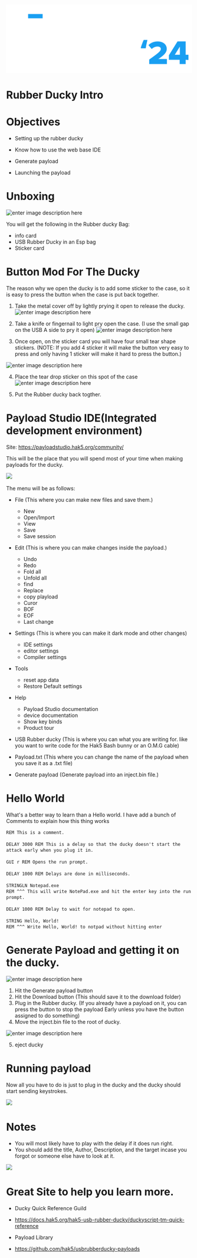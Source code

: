 ![ZTW - LOGO](Assets/ZTW_Logos_Text_only_light_wo_TL.png)
# Rubber Ducky Intro
# Objectives ​
-   Setting up the rubber ducky​
    
-   Know how to use the web base IDE​
    
-   Generate payload ​
    
-   Launching the payload
# Unboxing 
![enter image description here](https://github.com/ThreatLockerRay/ZTW-Pictures/blob/main/Intro_to_Rubber_ducky/Screenshot%202024-01-26%20150431.png)

You will get the following in the Rubber ducky Bag:
- info card
-  USB Rubber Ducky in an Esp bag 
-  Sticker card 
	
# Button Mod For The Ducky
The reason why we open the ducky is to add some sticker to the case, so it is easy to press the button when the case is put back together. 
1. Take the metal cover off by lightly prying it open to release the ducky. 
![enter image description here](https://github.com/ThreatLockerRay/ZTW-Pictures/blob/main/Intro_to_Rubber_ducky/Screenshot%202024-01-26%20150513.png)

2. Take a knife or fingernail to light pry open the case. (I use the small gap on the USB A side to pry it open)
![enter image description here](https://github.com/ThreatLockerRay/ZTW-Pictures/blob/main/Intro_to_Rubber_ducky/Screenshot%202024-01-26%20150500.png)

3. Once open, on the sticker card you will have four small tear shape stickers. (NOTE: If you add 4 sticker it will make the button very easy to press and only having 1 sticker will make it hard to press the button.)

![enter image description here](https://github.com/ThreatLockerRay/ZTW-Pictures/blob/main/Intro_to_Rubber_ducky/Screenshot%202024-01-26%20150538.png)

4. Place the tear drop sticker on this spot of the case
![enter image description here](https://github.com/ThreatLockerRay/ZTW-Pictures/blob/main/Intro_to_Rubber_ducky/Screenshot%202024-01-26%20150558.png)

5. Put the Rubber ducky back togther. 


# Payload Studio IDE(Integrated development environment)
Site: https://payloadstudio.hak5.org/community/

This will be the place that you will spend most of your time when making payloads for the ducky. 

![](https://github.com/ThreatLockerRay/ZTW-Pictures/blob/main/Intro_to_Rubber_ducky/Screenshot%202024-01-26%20151743.png)

The menu will be as follows:
- File (This where you can make new files and save them.)
	-	New 
	- Open/Import 
	- View
	- 	Save
	- 	Save session
- Edit (This is where you can make changes inside the payload.)
	- 	Undo 
	- 	Redo
	- 	Fold all 
	- 	Unfold all
	- 	find
	- 	Replace
	- 	copy playload
	- 	Curor
	- 	BOF
	- 	EOF
	- 	Last change
- Settings (This is where you can make it dark mode and other changes)
	- IDE settings
	- editor settings
	- Compiler settings
- Tools
	- reset app data 
	- Restore Default settings 
- Help
	- Payload Studio documentation
	- device documentation
	- Show key binds
	- Product tour
- USB Rubber ducky (This is where you can what you are writing for. like you want to write code for the Hak5 Bash bunny or an O.M.G cable)

- Payload.txt (This where you can change the name of the payload when you save it as a .txt file)
- Generate payload (Generate payload into an inject.bin file.)

# Hello World 
What's a better way to learn than a Hello world. 
I have add a bunch of Comments to explain how this thing works
~~~ 
REM This is a comment.

DELAY 3000 REM This is a delay so that the ducky doesn't start the attack early when you plug it in.  

GUI r REM Opens the run prompt.

DELAY 1000 REM Delays are done in milliseconds.

STRINGLN Notepad.exe 
REM ^^^ This will write NotePad.exe and hit the enter key into the run prompt.

DELAY 1000 REM Delay to wait for notepad to open. 

STRING Hello, World! 
REM ^^^ Write Hello, World! to notpad without hitting enter
~~~
# Generate Payload and getting it on the ducky. 
![enter image description here](https://github.com/ThreatLockerRay/ZTW-Pictures/blob/main/Intro_to_Rubber_ducky/Screenshot%202024-02-06%20081328.png)
1. Hit the Generate payload button 
2. Hit the Download button (This should save it to the download folder)
3. Plug in the Rubber ducky. (If you already have a payload on it, you can press the button to stop the payload Early unless you have the button assigned to do something)
4. Move the inject.bin file to the root of ducky.

![enter image description here](https://github.com/ThreatLockerRay/ZTW-Pictures/blob/main/Intro_to_Rubber_ducky/Screenshot%202024-01-26%20150707.png)

5. eject ducky
# Running payload 
Now all you have to do is just to plug in the ducky and the ducky should start sending keystrokes. 

![](https://github.com/ThreatLockerRay/ZTW-Pictures/blob/main/Intro_to_Rubber_ducky/Screenshot%202024-01-26%20150640.png)

# Notes
- You will most likely have to play with the delay if it does run right.
- You should add the title, Author, Description, and the target incase you forgot or someone else have to look at it. 

![](https://github.com/ThreatLockerRay/ZTW-Pictures/blob/main/Intro_to_Rubber_ducky/Screenshot%202024-01-26%20155329.png)

# Great Site to help you learn more.
- Ducky Quick Reference Guild​​
    
-   https://docs.hak5.org/hak5-usb-rubber-ducky/duckyscript-tm-quick-reference​​
    
-   Payload Library​​
    
-   https://github.com/hak5/usbrubberducky-payloads​
# 
